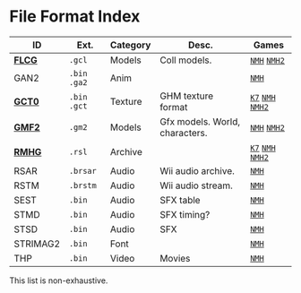 # File Format Index

| ID                                 | Ext.          | Category | Desc.                          | Games                                                                                  |
| ---------------------------------- | ------------- | -------- | ------------------------------ | -------------------------------------------------------------------------------------- |
| [**FLCG**](/ghm_docs/formats/flcg) | `.gcl`        | Models   | Coll models.                   | [`NMH`](/ghm_docs/games/NMH) [`NMH2`](/ghm_docs/games/NMH2)                            |
| GAN2                               | `.bin` `.ga2` | Anim     |                                | [`NMH`](/ghm_docs/games/NMH)                                                           |
| [**GCT0**](/ghm_docs/formats/gct0) | `.bin` `.gct` | Texture  | GHM texture format             | [`K7`](/ghm_docs/games/K7) [`NMH`](/ghm_docs/games/NMH) [`NMH2`](/ghm_docs/games/NMH2) |
| [**GMF2**](/ghm_docs/formats/gmf2) | `.gm2`        | Models   | Gfx models. World, characters. | [`NMH`](/ghm_docs/games/NMH) [`NMH2`](/ghm_docs/games/NMH2)                            |
| [**RMHG**](/ghm_docs/formats/rmhg) | `.rsl`        | Archive  |                                | [`K7`](/ghm_docs/games/K7) [`NMH`](/ghm_docs/games/NMH) [`NMH2`](/ghm_docs/games/NMH2) |
| RSAR                               | `.brsar`      | Audio    | Wii audio archive.             | [`NMH`](/ghm_docs/games/NMH)                                                           |
| RSTM                               | `.brstm`      | Audio    | Wii audio stream.              | [`NMH`](/ghm_docs/games/NMH)                                                           |
| SEST                               | `.bin`        | Audio    | SFX table                      | [`NMH`](/ghm_docs/games/NMH)                                                           |
| STMD                               | `.bin`        | Audio    | SFX timing?                    | [`NMH`](/ghm_docs/games/NMH)                                                           |
| STSD                               | `.bin`        | Audio    | SFX                            | [`NMH`](/ghm_docs/games/NMH)                                                           |
| STRIMAG2                           | `.bin`        | Font     |                                | [`NMH`](/ghm_docs/games/NMH)                                                           |
| THP                                | `.bin`        | Video    | Movies                         | [`NMH`](/ghm_docs/games/NMH)                                                           |

This list is non-exhaustive.